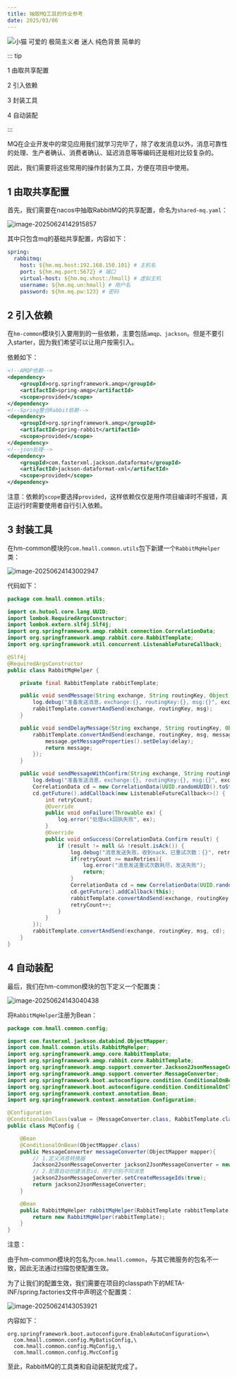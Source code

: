 ```yaml
---
title: 抽取MQ工具的作业参考
date: 2025/03/06
---
```


![小猫 可爱的 极简主义者 迷人  纯色背景 简单的](https://bizhi1.com/wp-content/uploads/2024/11/kitten-3840x2160-adorable-minimalist-charming-cute-26380.jpg)

::: tip

1 由取共享配置

2 引入依赖

3 封装工具

4 自动装配

:::

MQ在企业开发中的常见应用我们就学习完毕了，除了收发消息以外，消息可靠性的处理、生产者确认、消费者确认、延迟消息等等编码还是相对比较复杂的。

因此，我们需要将这些常用的操作封装为工具，方便在项目中使用。



## 1 由取共享配置

首先，我们需要在nacos中抽取RabbitMQ的共享配置，命名为`shared-mq.yaml`：

![image-20250624142915857](images/6-MqAdvanced/image-20250624142915857.png)

其中只包含mq的基础共享配置，内容如下：

```yaml
spring:
  rabbitmq:
    host: ${hm.mq.host:192.168.150.101} # 主机名
    port: ${hm.mq.port:5672} # 端口
    virtual-host: ${hm.mq.vhost:/hmall} # 虚拟主机
    username: ${hm.mq.un:hmall} # 用户名
    password: ${hm.mq.pw:123} # 密码
```





## 2 引入依赖

在`hm-common`模块引入要用到的一些依赖，主要包括`amqp、jackson`。但是不要引入starter，因为我们希望可以让用户按需引入。

依赖如下：

```xml
<!--AMQP依赖-->
<dependency>
    <groupId>org.springframework.amqp</groupId>
    <artifactId>spring-amqp</artifactId>
    <scope>provided</scope>
</dependency>
<!--Spring整合Rabbit依赖-->
<dependency>
    <groupId>org.springframework.amqp</groupId>
    <artifactId>spring-rabbit</artifactId>
    <scope>provided</scope>
</dependency>
<!--json处理-->
<dependency>
    <groupId>com.fasterxml.jackson.dataformat</groupId>
    <artifactId>jackson-dataformat-xml</artifactId>
    <scope>provided</scope>
</dependency>
```

注意：依赖的`scope`要选择`provided`，这样依赖仅仅是用作项目编译时不报错，真正运行时需要使用者自行引入依赖。





## 3 封装工具

在hm-common模块的`com.hmall.common.utils`包下新建一个`RabbitMqHelper`类：

![image-20250624143002947](images/6-MqAdvanced/image-20250624143002947.png)

代码如下：

```java
package com.hmall.common.utils;

import cn.hutool.core.lang.UUID;
import lombok.RequiredArgsConstructor;
import lombok.extern.slf4j.Slf4j;
import org.springframework.amqp.rabbit.connection.CorrelationData;
import org.springframework.amqp.rabbit.core.RabbitTemplate;
import org.springframework.util.concurrent.ListenableFutureCallback;

@Slf4j
@RequiredArgsConstructor
public class RabbitMqHelper {

    private final RabbitTemplate rabbitTemplate;

    public void sendMessage(String exchange, String routingKey, Object msg){
        log.debug("准备发送消息，exchange:{}, routingKey:{}, msg:{}", exchange, routingKey, msg);
        rabbitTemplate.convertAndSend(exchange, routingKey, msg);
    }

    public void sendDelayMessage(String exchange, String routingKey, Object msg, int delay){
        rabbitTemplate.convertAndSend(exchange, routingKey, msg, message -> {
            message.getMessageProperties().setDelay(delay);
            return message;
        });
    }

    public void sendMessageWithConfirm(String exchange, String routingKey, Object msg, int maxRetries){
        log.debug("准备发送消息，exchange:{}, routingKey:{}, msg:{}", exchange, routingKey, msg);
        CorrelationData cd = new CorrelationData(UUID.randomUUID().toString(true));
        cd.getFuture().addCallback(new ListenableFutureCallback<>() {
            int retryCount;
            @Override
            public void onFailure(Throwable ex) {
                log.error("处理ack回执失败", ex);
            }
            @Override
            public void onSuccess(CorrelationData.Confirm result) {
                if (result != null && !result.isAck()) {
                    log.debug("消息发送失败，收到nack，已重试次数：{}", retryCount);
                    if(retryCount >= maxRetries){
                        log.error("消息发送重试次数耗尽，发送失败");
                        return;
                    }
                    CorrelationData cd = new CorrelationData(UUID.randomUUID().toString(true));
                    cd.getFuture().addCallback(this);
                    rabbitTemplate.convertAndSend(exchange, routingKey, msg, cd);
                    retryCount++;
                }
            }
        });
        rabbitTemplate.convertAndSend(exchange, routingKey, msg, cd);
    }
}
```





## 4 自动装配

最后，我们在hm-common模块的包下定义一个配置类：

![image-20250624143040438](images/6-MqAdvanced/image-20250624143040438.png)

将`RabbitMqHelper`注册为Bean：

```java
package com.hmall.common.config;

import com.fasterxml.jackson.databind.ObjectMapper;
import com.hmall.common.utils.RabbitMqHelper;
import org.springframework.amqp.core.RabbitTemplate;
import org.springframework.amqp.rabbit.core.RabbitTemplate;
import org.springframework.amqp.support.converter.Jackson2JsonMessageConverter;
import org.springframework.amqp.support.converter.MessageConverter;
import org.springframework.boot.autoconfigure.condition.ConditionalOnBean;
import org.springframework.boot.autoconfigure.condition.ConditionalOnClass;
import org.springframework.context.annotation.Bean;
import org.springframework.context.annotation.Configuration;

@Configuration
@ConditionalOnClass(value = {MessageConverter.class, RabbitTemplate.class})
public class MqConfig {

    @Bean
    @ConditionalOnBean(ObjectMapper.class)
    public MessageConverter messageConverter(ObjectMapper mapper){
        // 1.定义消息转换器
        Jackson2JsonMessageConverter jackson2JsonMessageConverter = new Jackson2JsonMessageConverter(mapper);
        // 2.配置自动创建消息id，用于识别不同消息
        jackson2JsonMessageConverter.setCreateMessageIds(true);
        return jackson2JsonMessageConverter;
    }

    @Bean
    public RabbitMqHelper rabbitMqHelper(RabbitTemplate rabbitTemplate){
        return new RabbitMqHelper(rabbitTemplate);
    }
}
```

注意：

由于hm-common模块的包名为`com.hmall.common`，与其它微服务的包名不一致，因此无法通过扫描包使配置生效。

为了让我们的配置生效，我们需要在项目的classpath下的META-INF/spring.factories文件中声明这个配置类：

![image-20250624143053921](images/6-MqAdvanced/image-20250624143053921.png)

内容如下：

```properties
org.springframework.boot.autoconfigure.EnableAutoConfiguration=\
  com.hmall.common.config.MyBatisConfig,\
  com.hmall.common.config.MqConfig,\
  com.hmall.common.config.MvcConfig
```

至此，RabbitMQ的工具类和自动装配就完成了。